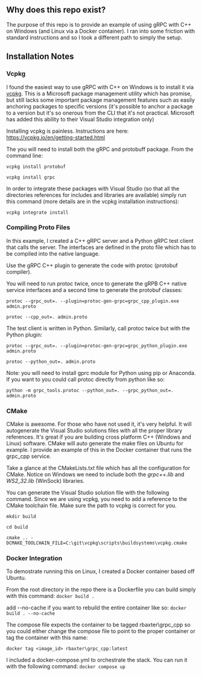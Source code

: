 ## Why does this repo exist?
The purpose of this repo is to provide an example of using gRPC with C++ on Windows (and Linux via a Docker container). I ran into some friction with standard instructions and so I took a different path to simply the setup.

## Installation Notes

### Vcpkg

I found the easiest way to use gRPC with C++ on Windows is to install it via [vcpkg](https://vcpkg.io/en/index.html). This is a Microsoft package management utility which has promise, but still lacks some important package management features such as easily anchoring packages to specific versions (it's possible to anchor a package to a version but it's so onerous from the CLI that it's not
practical. Microsoft has added this ability to their Visual Studio integration only)

Installing vcpkg is painless. Instructions are here:
https://vcpkg.io/en/getting-started.html

The you will need to install both the gRPC and protobuff package. From the command line:

`vcpkg install protobuf`

`vcpkg install grpc`

In order to integrate these packages with Visual Studio (so that all the directories references for includes and libraries are available) simply run this command (more details are in the vcpkg installation instructions):

`vcpkg integrate install`

### Compiling Proto Files

In this example, I created a C++ gRPC server and a Python gRPC test client that calls the server. The interfaces are defined in the proto file which has to be compiled into the native language.

Use the gRPC C++ plugin to generate the code with protoc (protobuf compiler).

You will need to run protoc twice, once to generate the gRPB C++ native service interfaces and a second time to generate the protobuf classes:

`protoc --grpc_out=. --plugin=protoc-gen-grpc=grpc_cpp_plugin.exe admin.proto`

`protoc --cpp_out=. admin.proto`

The test client is written in Python. Similarly, call protoc twice but with the Python plugin:

`protoc --grpc_out=. --plugin=protoc-gen-grpc=grpc_python_plugin.exe admin.proto`

`protoc --python_out=. admin.proto`

Note: you will need to install gprc module for Python using pip or Anaconda. If you want to you could call protoc directly
from python like so:

`python -m grpc_tools.protoc --python_out=. --grpc_python_out=. admin.proto`

### CMake

CMake is awesome. For those who have not used it, it's very helpful. It will autogenerate the Visual Studio solutions files
with all the proper library references. It's great if you are building cross platform C++ (Windows and Linux) software. CMake will auto generate the make files on Ubuntu for example. I provide an example of this in the Docker container that runs the grpc_cpp service.

Take a glance at the CMakeLists.txt file which has all the configuration for CMake. Notice on Windows we need to include both the *grpc++.lib* and *WS2_32.lib* (WinSock) libraries.

You can generate the Visual Studio solution file with the following  command. Since we are using vcpkg, you need to add a reference to the
CMake toolchain file. Make sure the path to vcpkg is correct for you.

`mkdir build`

`cd build`

`cmake .. -DCMAKE_TOOLCHAIN_FILE=C:\git\vcpkg\scripts\buildsystems\vcpkg.cmake`

### Docker Integration

To demostrate running this on Linux, I created a Docker container based off Ubuntu.

From the root directory in the repo there is a Dockerfile you can build simply with this command:
`docker build .`

add  --no-cache if you want to rebuild the entire container like so:
`docker build . --no-cache`

The compose file expects the container to be tagged rbaxter\grpc_cpp so you could either change the compose file to point to the proper container or tag the container with this name:

`docker tag <image_id> rbaxter\grpc_cpp:latest`

I included a docker-compose.yml to orchestrate the stack. You can run it with the following command:
`docker compose up`

